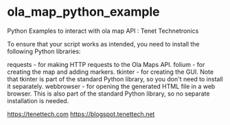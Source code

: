 # ola_map_python_example
Python Examples to interact with ola map API : Tenet Technetronics 

To ensure that your script works as intended, you need to install the following Python libraries:

requests - for making HTTP requests to the Ola Maps API.
folium - for creating the map and adding markers.
tkinter - for creating the GUI. Note that tkinter is part of the standard Python library, so you don't need to install it separately.
webbrowser - for opening the generated HTML file in a web browser. This is also part of the standard Python library, so no separate installation is needed.

https://tenettech.com
https://blogspot.tenettech.net
